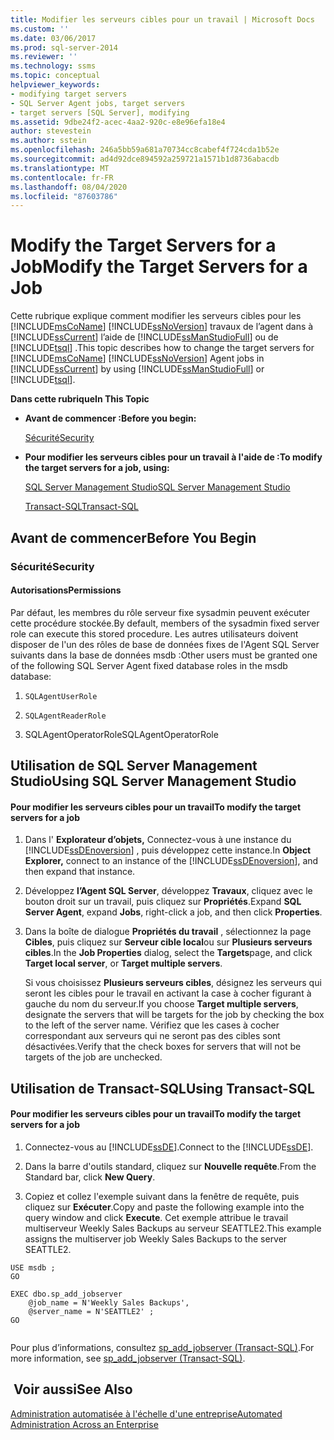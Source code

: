 ```yaml
---
title: Modifier les serveurs cibles pour un travail | Microsoft Docs
ms.custom: ''
ms.date: 03/06/2017
ms.prod: sql-server-2014
ms.reviewer: ''
ms.technology: ssms
ms.topic: conceptual
helpviewer_keywords:
- modifying target servers
- SQL Server Agent jobs, target servers
- target servers [SQL Server], modifying
ms.assetid: 9dbe24f2-acec-4aa2-920c-e8e96efa18e4
author: stevestein
ms.author: sstein
ms.openlocfilehash: 246a5bb59a681a70734cc8cabef4f724cda1b52e
ms.sourcegitcommit: ad4d92dce894592a259721a1571b1d8736abacdb
ms.translationtype: MT
ms.contentlocale: fr-FR
ms.lasthandoff: 08/04/2020
ms.locfileid: "87603786"
---
```

# <a name="modify-the-target-servers-for-a-job"></a><span data-ttu-id="0c351-102">Modify the Target Servers for a Job</span><span class="sxs-lookup"><span data-stu-id="0c351-102">Modify the Target Servers for a Job</span></span>
  <span data-ttu-id="0c351-103">Cette rubrique explique comment modifier les serveurs cibles pour les [!INCLUDE[msCoName](../../includes/msconame-md.md)] [!INCLUDE[ssNoVersion](../../includes/ssnoversion-md.md)] travaux de l’agent dans à [!INCLUDE[ssCurrent](../../includes/sscurrent-md.md)] l’aide de [!INCLUDE[ssManStudioFull](../../includes/ssmanstudiofull-md.md)] ou de [!INCLUDE[tsql](../../includes/tsql-md.md)] .</span><span class="sxs-lookup"><span data-stu-id="0c351-103">This topic describes how to change the target servers for [!INCLUDE[msCoName](../../includes/msconame-md.md)] [!INCLUDE[ssNoVersion](../../includes/ssnoversion-md.md)] Agent jobs in [!INCLUDE[ssCurrent](../../includes/sscurrent-md.md)] by using [!INCLUDE[ssManStudioFull](../../includes/ssmanstudiofull-md.md)] or [!INCLUDE[tsql](../../includes/tsql-md.md)].</span></span>  
  
 <span data-ttu-id="0c351-104">**Dans cette rubrique**</span><span class="sxs-lookup"><span data-stu-id="0c351-104">**In This Topic**</span></span>  
  
-   <span data-ttu-id="0c351-105">**Avant de commencer :**</span><span class="sxs-lookup"><span data-stu-id="0c351-105">**Before you begin:**</span></span>  
  
     [<span data-ttu-id="0c351-106">Sécurité</span><span class="sxs-lookup"><span data-stu-id="0c351-106">Security</span></span>](#Security)  
  
-   <span data-ttu-id="0c351-107">**Pour modifier les serveurs cibles pour un travail à l'aide de :**</span><span class="sxs-lookup"><span data-stu-id="0c351-107">**To modify the target servers for a job, using:**</span></span>  
  
     [<span data-ttu-id="0c351-108">SQL Server Management Studio</span><span class="sxs-lookup"><span data-stu-id="0c351-108">SQL Server Management Studio</span></span>](#SSMSProcedure)  
  
     [<span data-ttu-id="0c351-109">Transact-SQL</span><span class="sxs-lookup"><span data-stu-id="0c351-109">Transact-SQL</span></span>](#TsqlProcedure)  
  
##  <a name="before-you-begin"></a><a name="BeforeYouBegin"></a> <span data-ttu-id="0c351-110">Avant de commencer</span><span class="sxs-lookup"><span data-stu-id="0c351-110">Before You Begin</span></span>  
  
###  <a name="security"></a><a name="Security"></a> <span data-ttu-id="0c351-111">Sécurité</span><span class="sxs-lookup"><span data-stu-id="0c351-111">Security</span></span>  
  
####  <a name="permissions"></a><a name="Permissions"></a> <span data-ttu-id="0c351-112">Autorisations</span><span class="sxs-lookup"><span data-stu-id="0c351-112">Permissions</span></span>  
 <span data-ttu-id="0c351-113">Par défaut, les membres du rôle serveur fixe sysadmin peuvent exécuter cette procédure stockée.</span><span class="sxs-lookup"><span data-stu-id="0c351-113">By default, members of the sysadmin fixed server role can execute this stored procedure.</span></span> <span data-ttu-id="0c351-114">Les autres utilisateurs doivent disposer de l'un des rôles de base de données fixes de l'Agent SQL Server suivants dans la base de données msdb :</span><span class="sxs-lookup"><span data-stu-id="0c351-114">Other users must be granted one of the following SQL Server Agent fixed database roles in the msdb database:</span></span>  
  
1.  `SQLAgentUserRole`  
  
2.  `SQLAgentReaderRole`  
  
3.  <span data-ttu-id="0c351-115">SQLAgentOperatorRole</span><span class="sxs-lookup"><span data-stu-id="0c351-115">SQLAgentOperatorRole</span></span>  
  
##  <a name="using-sql-server-management-studio"></a><a name="SSMSProcedure"></a> <span data-ttu-id="0c351-116">Utilisation de SQL Server Management Studio</span><span class="sxs-lookup"><span data-stu-id="0c351-116">Using SQL Server Management Studio</span></span>  
  
#### <a name="to-modify-the-target-servers-for-a-job"></a><span data-ttu-id="0c351-117">Pour modifier les serveurs cibles pour un travail</span><span class="sxs-lookup"><span data-stu-id="0c351-117">To modify the target servers for a job</span></span>  
  
1.  <span data-ttu-id="0c351-118">Dans l' **Explorateur d’objets,** Connectez-vous à une instance du [!INCLUDE[ssDEnoversion](../../includes/ssdenoversion-md.md)] , puis développez cette instance.</span><span class="sxs-lookup"><span data-stu-id="0c351-118">In **Object Explorer,** connect to an instance of the [!INCLUDE[ssDEnoversion](../../includes/ssdenoversion-md.md)], and then expand that instance.</span></span>  
  
2.  <span data-ttu-id="0c351-119">Développez **l’Agent SQL Server**, développez **Travaux**, cliquez avec le bouton droit sur un travail, puis cliquez sur **Propriétés**.</span><span class="sxs-lookup"><span data-stu-id="0c351-119">Expand **SQL Server Agent**, expand **Jobs**, right-click a job, and then click **Properties**.</span></span>  
  
3.  <span data-ttu-id="0c351-120">Dans la boîte de dialogue **Propriétés du travail** , sélectionnez la page **Cibles**, puis cliquez sur **Serveur cible local**ou sur **Plusieurs serveurs cibles**.</span><span class="sxs-lookup"><span data-stu-id="0c351-120">In the **Job Properties** dialog, select the **Targets**page, and click **Target local server**, or **Target multiple servers**.</span></span>  
  
     <span data-ttu-id="0c351-121">Si vous choisissez **Plusieurs serveurs cibles**, désignez les serveurs qui seront les cibles pour le travail en activant la case à cocher figurant à gauche du nom du serveur.</span><span class="sxs-lookup"><span data-stu-id="0c351-121">If you choose **Target multiple servers**, designate the servers that will be targets for the job by checking the box to the left of the server name.</span></span> <span data-ttu-id="0c351-122">Vérifiez que les cases à cocher correspondant aux serveurs qui ne seront pas des cibles sont désactivées.</span><span class="sxs-lookup"><span data-stu-id="0c351-122">Verify that the check boxes for servers that will not be targets of the job are unchecked.</span></span>  
  
##  <a name="using-transact-sql"></a><a name="TsqlProcedure"></a> <span data-ttu-id="0c351-123">Utilisation de Transact-SQL</span><span class="sxs-lookup"><span data-stu-id="0c351-123">Using Transact-SQL</span></span>  
  
#### <a name="to-modify-the-target-servers-for-a-job"></a><span data-ttu-id="0c351-124">Pour modifier les serveurs cibles pour un travail</span><span class="sxs-lookup"><span data-stu-id="0c351-124">To modify the target servers for a job</span></span>  
  
1.  <span data-ttu-id="0c351-125">Connectez-vous au [!INCLUDE[ssDE](../../includes/ssde-md.md)].</span><span class="sxs-lookup"><span data-stu-id="0c351-125">Connect to the [!INCLUDE[ssDE](../../includes/ssde-md.md)].</span></span>  
  
2.  <span data-ttu-id="0c351-126">Dans la barre d'outils standard, cliquez sur **Nouvelle requête**.</span><span class="sxs-lookup"><span data-stu-id="0c351-126">From the Standard bar, click **New Query**.</span></span>  
  
3.  <span data-ttu-id="0c351-127">Copiez et collez l'exemple suivant dans la fenêtre de requête, puis cliquez sur **Exécuter**.</span><span class="sxs-lookup"><span data-stu-id="0c351-127">Copy and paste the following example into the query window and click **Execute**.</span></span> <span data-ttu-id="0c351-128">Cet exemple attribue le travail multiserveur Weekly Sales Backups au serveur SEATTLE2.</span><span class="sxs-lookup"><span data-stu-id="0c351-128">This example assigns the multiserver job Weekly Sales Backups to the server SEATTLE2.</span></span>  
  
```  
USE msdb ;  
GO  
  
EXEC dbo.sp_add_jobserver  
    @job_name = N'Weekly Sales Backups',   
    @server_name = N'SEATTLE2' ;   
GO  
  
```  
  
 <span data-ttu-id="0c351-129">Pour plus d’informations, consultez [sp_add_jobserver &#40;Transact-SQL&#41;](/sql/relational-databases/system-stored-procedures/sp-add-jobserver-transact-sql).</span><span class="sxs-lookup"><span data-stu-id="0c351-129">For more information, see [sp_add_jobserver &#40;Transact-SQL&#41;](/sql/relational-databases/system-stored-procedures/sp-add-jobserver-transact-sql).</span></span>  
  
## <a name="see-also"></a><span data-ttu-id="0c351-130"> Voir aussi</span><span class="sxs-lookup"><span data-stu-id="0c351-130">See Also</span></span>  
 [<span data-ttu-id="0c351-131">Administration automatisée à l'échelle d'une entreprise</span><span class="sxs-lookup"><span data-stu-id="0c351-131">Automated Administration Across an Enterprise</span></span>](automated-administration-across-an-enterprise.md)  
  
  
